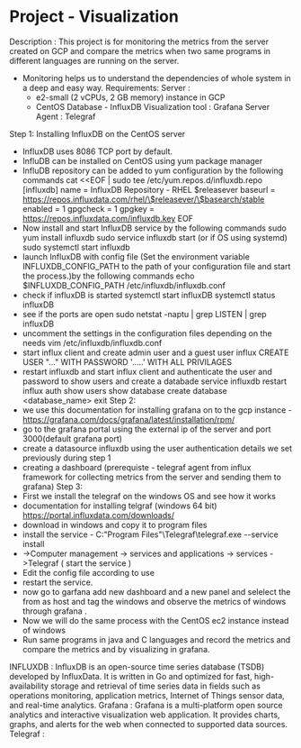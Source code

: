 # Project - Visualization
Description : This project is for monitoring the metrics from the server created on GCP and compare the metrics when two same programs in different languages are running on the server.
- Monitoring helps us to understand the dependencies of whole system in a deep and easy way.
Requirements: 
Server :
  - e2-small (2 vCPUs, 2 GB memory) instance in GCP
  - CentOS 
Database - InfluxDB
Visualization tool : Grafana
Server Agent : Telegraf

Step 1:
Installing InfluxDB on the CentOS server
- InfluxDB uses 8086 TCP port by default.
- InfluDB can be installed on CentOS using yum package manager
- InfluDB repository can be added to yum configuration by the following commands
    cat <<EOF | sudo tee /etc/yum.repos.d/influxdb.repo
    [influxdb]
    name = InfluxDB Repository - RHEL \$releasever
    baseurl = https://repos.influxdata.com/rhel/\$releasever/\$basearch/stable
    enabled = 1
    gpgcheck = 1
    gpgkey = https://repos.influxdata.com/influxdb.key
    EOF
- Now install and start InfluxDB service by the following commands
    sudo yum install influxdb
    sudo service influxdb start    (or if OS using systemd) sudo systemctl start influxdb
- launch InfluxDB with config file (Set the environment variable INFLUXDB_CONFIG_PATH to the path of   your configuration file and start the process.)by the following commands
    echo $INFLUXDB_CONFIG_PATH
    /etc/influxdb/influxdb.conf
- check if influxDB is started
    systemctl start influxDB
    systemctl status influxDB
- see if the ports are open
    sudo netstat -naptu | grep LISTEN | grep influxDB
- uncomment the settings in the configuration files depending on the needs
    vim /etc/influxdb/influxdb.conf
- start influx client and create admin user and a guest user
    influx
    CREATE USER "..."  WITH PASSWORD '.....' WITH ALL PRIVILAGES
- restart influxdb and start influx client and authenticate the user and password to show users and     create a databade
    service influxdb restart
    influx
    auth <user> <password>
    show users
    show database
    create database <database_name>
    exit
 Step 2:
 - we use this documentation for installing grafana on to the gcp instance                                 -  https://grafana.com/docs/grafana/latest/installation/rpm/
- go to the grafana portal using the external ip of the server and port 3000(default grafana port)
- create a datasource influxdb using the user authentication details we set previously during step 1
- creating a dashboard (prerequiste - telegraf agent from influx framework for collecting metrics       from the server and sending them to grafana)
Step 3:
 - First we install the telegraf on the windows OS and see how it works
 - documentation for installing telgraf (windows 64 bit)
    https://portal.influxdata.com/downloads/
 - download in windows and copy it to program files 
 - install the service - C:\"Program Files"\Telegraf\telegraf.exe --service install
 - ->Computer management -> services and applications -> services ->Telegraf ( start the service )
 - Edit the config file according to use
 - restart the service.
 - now go to garfana add new dashboard and a new panel and selelect the from as host and tag the        windows and observe the metrics of windows through grafana  .
 - Now we will do the same process with the CentOS ec2 instance instead of windows
 - Run same programs in java and C languages and record the metrics and compare the metrics and by      visualizing in grafana.

INFLUXDB : InfluxDB is an open-source time series database (TSDB) developed by InfluxData. It is written in Go and optimized for fast, high-availability storage and retrieval of time series data in fields such as operations monitoring, application metrics, Internet of Things sensor data, and real-time analytics.
Grafana : Grafana is a multi-platform open source analytics and interactive visualization web application. It provides charts, graphs, and alerts for the web when connected to supported data sources.
Telegraf : 
